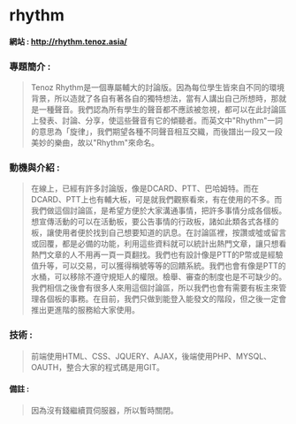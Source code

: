 # rhythm
#### 網站 :  http://rhythm.tenoz.asia/

### 專題簡介 :
> Tenoz Rhythm是一個專屬輔大的討論版。因為每位學生皆來自不同的環境背景，所以造就了各自有著各自的獨特想法，當有人講出自己所想時，那就是一種聲音。我們認為所有學生的聲音都不應該被忽視，都可以在此討論區上發表、討論、分享，使這些聲音有它的傾聽者。而英文中"Rhythm"一詞的意思為「旋律」，我們期望各種不同聲音相互交織，而後譜出一段又一段美妙的樂曲，故以"Rhythm"來命名。

### 動機與介紹 : 
>在線上，已經有許多討論版，像是DCARD、PTT、巴哈姆特。而在DCARD、PTT上也有輔大板，可是就我們觀察看來，有在使用的不多。而我們做這個討論區，是希望方便於大家溝通事情，把許多事情分成各個板。想宣傳活動的可以在活動板，要公告事情的行政板，諸如此類各式各樣的板，讓使用者便於找到自己想要知道的訊息。在討論區裡，按讚或噓或留言或回覆，都是必備的功能，利用這些資料就可以統計出熱門文章，讓只想看熱門文章的人不用再一頁一頁翻找。我們也有設計像是PTT的P幣或是經驗值升等，可以交易，可以獲得稱號等等的回饋系統。我們也會有像是PTT的水桶，可以移除不遵守規矩人的權限。檢舉、審查的制度也是不可缺少的。我們相信之後會有很多人來用這個討論區，所以我們也會有需要有板主來管理各個板的事務。在目前，我們只做到能登入能發文的階段，但之後一定會推出更進階的服務給大家使用。

### 技術 : 
>前端使用HTML、CSS、JQUERY、AJAX，後端使用PHP、MYSQL、OAUTH，整合大家的程式碼是用GIT。

#### 備註 : 
>因為沒有錢繼續買伺服器，所以暫時關閉。
